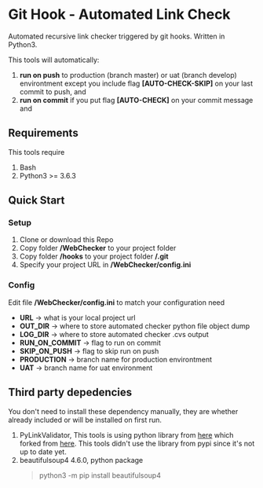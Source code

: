 # Git Hook - Automated Link Check
Automated recursive link checker triggered by git hooks. Written in Python3.

This tools will automatically:
1. __run on push__ to production (branch master) or uat (branch develop) environtment except you include flag __[AUTO-CHECK-SKIP]__ on your last commit to push, and
2. __run on commit__ if you put flag __[AUTO-CHECK]__ on your commit message and

## Requirements
This tools require
1. Bash
2. Python3 >= 3.6.3

## Quick Start
### Setup
1. Clone or download this Repo
2. Copy folder __/WebChecker__ to your project folder
3. Copy folder __/hooks__ to your project folder __/.git__
4. Specify your project URL in __/WebChecker/config.ini__

### Config
Edit file __/WebChecker/config.ini__ to match your configuration need

- __URL__ -> what is your local project url
- __OUT_DIR__ -> where to store automated checker python file object dump
- __LOG_DIR__ -> where to store automated checker .cvs output
- __RUN_ON_COMMIT__ -> flag to run on commit
- __SKIP_ON_PUSH__ -> flag to skip run on push
- __PRODUCTION__ -> branch name for production environtment
- __UAT__ -> branch name for uat environment

## Third party depedencies
You don't need to install these dependency manually, they are whether already included or will be installed on first run.
1. PyLinkValidator, This tools is using python library from [here](https://github.com/helloproclub/pylinkvalidator) which forked from [here](https://github.com/bartdag/pylinkvalidator). This tools didn't use the library from pypi since it's not up to date yet.
2. beautifulsoup4 4.6.0, python package
	> python3 -m pip install beautifulsoup4